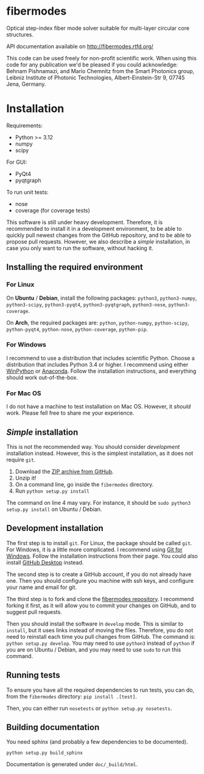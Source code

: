 # fibermodes
Optical step-index fiber mode solver suitable for multi-layer circular core structures. 

API documentation available on http://fibermodes.rtfd.org/

This code can be used freely for non-profit scientific work. When using this code for any publication we'd be pleased if you could acknowledge: Behnam Pishnamazi, and Mario Chemnitz from the Smart Photonics group, Leibniz Institute of Photonic Technologies, Albert-Einstein-Str 9, 07745 Jena, Germany.

Installation
============

Requirements:

- Python >= 3.12
- numpy
- scipy

For GUI:

 - PyQt4
 - pyqtgraph

To run unit tests:

 - nose
 - coverage (for coverage tests)


This software is still under heavy development. Therefore, it is recommended to
install it in a development environment, to be able to quickly pull newest changes
from the GitHub repository, and to be able to propose pull requests. However,
we also describe a *simple* installation, in case you only want to run  the 
software, without hacking it.


Installing the required environment
-----------------------------------

### For Linux

On **Ubuntu** / **Debian**, install the following packages:
`python3`, `python3-numpy`, `python3-scipy`, `python3-pyqt4`, `python3-pyqtgraph`,
`python3-nose`, `python3-coverage`.

On **Arch**, the required packages are:
`python`, `python-numpy`, `python-scipy`, `python-pyqt4`, `python-nose`,
`python-coverage`, `python-pip`.


### For Windows

I recommend to use a distribution that includes scientific Python.
Choose a distribution that includes Python 3.4 or higher. I recommend
using either
[WinPython](http://winpython.github.io/) or
[Anaconda](https://www.continuum.io/downloads).
Follow the installation instructions, and everything should work out-of-the-box.


### For Mac OS

I do not have a machine to test installation on Mac OS. However, it *should* work.
Please fell free to share me your experience.


*Simple* installation
---------------------

This is not the recommended way. You should consider *development* installation
instead. However, this is the simplest installation, as it does not require `git`.

1. Download the [ZIP archive from GitHub](https://github.com/Smart-Photonics-IPHT/07_Fiber_Mode_Solver_2.0).
2. Unzip it!
3. On a command line, go inside the `fibermodes` directory.
4. Run `python setup.py install`

The command on line 4 may vary.
For instance, it should be `sudo python3 setup.py install` on Ubuntu / Debian.


Development installation
------------------------

The first step is to install `git`. For Linux, the package should be called `git`.
For Windows, it is a little more complicated. I recommend using
[Git for Windows](https://git-for-windows.github.io/). Follow the installation
instructions from their page.
You could also install [GitHub Desktop](https://desktop.github.com/) instead.

The second step is to create a GitHub account, if you do not already have one.
Then you should configure you machine with ssh keys, and configure your name
and email for git.

The third step is to fork and clone the
[fibermodes repository](https://github.com/Smart-Photonics-IPHT/07_Fiber_Mode_Solver_2.0).
I recommend forking it first, as it will allow you to commit your changes
on GitHub, and to suggest pull requests.

Then you should install the software in `develop` mode. This is similar
to `install`, but it uses links instead of moving the files. Therefore, you
do not need to reinstall each time you pull changes from GitHub.
The command is: `python setup.py develop`. You may need to use `python3`
instead of `python` if you are on Ubuntu / Debian, and you may need to use
`sudo` to run this command.


Running tests
-------------

To ensure you have all the required dependencies to run tests, you can
do, from the `fibermodes` directory: `pip install .[test]`.

Then, you can either run `nosetests` or `python setup.py nosetests`.


Building documentation
----------------------

You need sphinx (and probably a few dependencies to be documented).

``
python setup.py build_sphinx
``

Documentation is generated under `doc/_build/html`.


